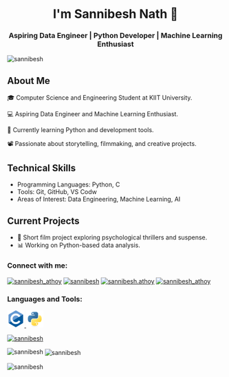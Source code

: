 <h1 align="center">I'm Sannibesh Nath 👋</h1>
<h3 align="center">Aspiring Data Engineer | Python Developer | Machine Learning Enthusiast</h3>

<p align="left"> <img src="https://komarev.com/ghpvc/?username=sannibesh&label=Profile%20views&color=0e75b6&style=flat" alt="sannibesh" /> </p>

<h2>About Me</h2>
<p>🎓 Computer Science and Engineering Student at KIIT University.</p>
<p>💻 Aspiring Data Engineer and Machine Learning Enthusiast.</p>
<p>🔧 Currently learning Python and development tools.</p>
<p>📽️ Passionate about storytelling, filmmaking, and creative projects.</p>

<h2>Technical Skills</h2>
<ul>
  <li>Programming Languages: Python, C</li>
  <li>Tools: Git, GitHub, VS Codw</li>
  <li>Areas of Interest: Data Engineering, Machine Learning, AI</li>
</ul>

<h2>Current Projects</h2>
<ul>
  <li>🎥 Short film project exploring psychological thrillers and suspense.</li>
  <li>📊 Working on Python-based data analysis.</li>
</ul>

<h3 align="left">Connect with me:</h3>
<p align="left">
<a href="https://twitter.com/sannibesh_athoy" target="blank"><img align="center" src="https://raw.githubusercontent.com/rahuldkjain/github-profile-readme-generator/master/src/images/icons/Social/twitter.svg" alt="sannibesh_athoy" height="30" width="40" /></a>
<a href="https://linkedin.com/in/sannibesh" target="blank"><img align="center" src="https://raw.githubusercontent.com/rahuldkjain/github-profile-readme-generator/master/src/images/icons/Social/linked-in-alt.svg" alt="sannibesh" height="30" width="40" /></a>
<a href="https://fb.com/sannibesh.athoy" target="blank"><img align="center" src="https://raw.githubusercontent.com/rahuldkjain/github-profile-readme-generator/master/src/images/icons/Social/facebook.svg" alt="sannibesh.athoy" height="30" width="40" /></a>
<a href="https://instagram.com/sannibesh_athoy" target="blank"><img align="center" src="https://raw.githubusercontent.com/rahuldkjain/github-profile-readme-generator/master/src/images/icons/Social/instagram.svg" alt="sannibesh_athoy" height="30" width="40" /></a>
</p>

<h3 align="left">Languages and Tools:</h3>
<p align="left"> <a href="https://www.cprogramming.com/" target="_blank" rel="noreferrer"> <img src="https://raw.githubusercontent.com/devicons/devicon/master/icons/c/c-original.svg" alt="c" width="40" height="40"/> </a> <a href="https://www.python.org" target="_blank" rel="noreferrer"> <img src="https://raw.githubusercontent.com/devicons/devicon/master/icons/python/python-original.svg" alt="python" width="40" height="40"/> </a> </p>

<p align="left"> <a href="https://github.com/ryo-ma/github-profile-trophy"><img src="https://github-profile-trophy.vercel.app/?username=sannibesh" alt="sannibesh" /></a> </p>

<p><img align="left" src="https://github-readme-stats.vercel.app/api/top-langs?username=sannibesh&show_icons=true&locale=en&layout=compact" alt="sannibesh" /></p>

<p>&nbsp;<img align="center" src="https://github-readme-stats.vercel.app/api?username=sannibesh&show_icons=true&locale=en" alt="sannibesh" /></p>

<p><img align="center" src="https://github-readme-streak-stats.herokuapp.com/?user=sannibesh&" alt="sannibesh" /></p>
